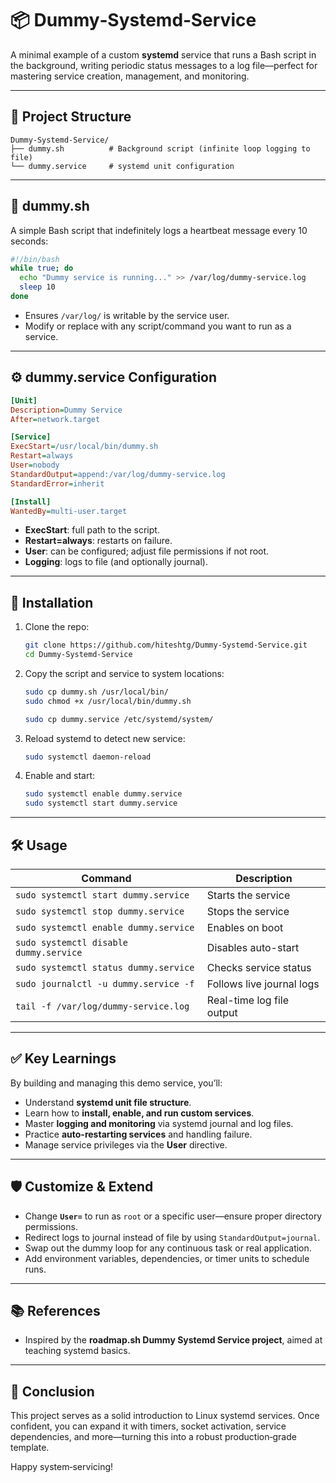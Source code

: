 
# 📦 Dummy‑Systemd‑Service

A minimal example of a custom **systemd** service that runs a Bash script in the background, writing periodic status messages to a log file—perfect for mastering service creation, management, and monitoring.

---

## 🧰 Project Structure

```
Dummy‑Systemd‑Service/
├── dummy.sh          # Background script (infinite loop logging to file)
└── dummy.service     # systemd unit configuration
```

---

## 📝 dummy.sh

A simple Bash script that indefinitely logs a heartbeat message every 10 seconds:

```bash
#!/bin/bash
while true; do
  echo "Dummy service is running..." >> /var/log/dummy-service.log
  sleep 10
done
```

- Ensures `/var/log/` is writable by the service user.
- Modify or replace with any script/command you want to run as a service.

---

## ⚙️ dummy.service Configuration

```ini
[Unit]
Description=Dummy Service
After=network.target

[Service]
ExecStart=/usr/local/bin/dummy.sh
Restart=always
User=nobody
StandardOutput=append:/var/log/dummy-service.log
StandardError=inherit

[Install]
WantedBy=multi-user.target
```

- **ExecStart**: full path to the script.
- **Restart=always**: restarts on failure.
- **User**: can be configured; adjust file permissions if not root.
- **Logging**: logs to file (and optionally journal).

---

## 🔧 Installation

1. Clone the repo:
   ```bash
   git clone https://github.com/hiteshtg/Dummy-Systemd-Service.git
   cd Dummy-Systemd-Service
   ```

2. Copy the script and service to system locations:
   ```bash
   sudo cp dummy.sh /usr/local/bin/
   sudo chmod +x /usr/local/bin/dummy.sh

   sudo cp dummy.service /etc/systemd/system/
   ```

3. Reload systemd to detect new service:
   ```bash
   sudo systemctl daemon-reload
   ```

4. Enable and start:
   ```bash
   sudo systemctl enable dummy.service
   sudo systemctl start dummy.service
   ```

---

## 🛠️ Usage

| Command | Description |
|--------|-------------|
| `sudo systemctl start dummy.service` | Starts the service |
| `sudo systemctl stop dummy.service` | Stops the service |
| `sudo systemctl enable dummy.service` | Enables on boot |
| `sudo systemctl disable dummy.service` | Disables auto-start |
| `sudo systemctl status dummy.service` | Checks service status |
| `sudo journalctl -u dummy.service -f` | Follows live journal logs |
| `tail -f /var/log/dummy-service.log` | Real-time log file output |

---

## ✅ Key Learnings

By building and managing this demo service, you’ll:

- Understand **systemd unit file structure**.
- Learn how to **install, enable, and run custom services**.
- Master **logging and monitoring** via systemd journal and log files.
- Practice **auto-restarting services** and handling failure.
- Manage service privileges via the **User** directive.

---

## 🛡️ Customize & Extend

- Change **`User=`** to run as `root` or a specific user—ensure proper directory permissions.
- Redirect logs to journal instead of file by using `StandardOutput=journal`.
- Swap out the dummy loop for any continuous task or real application.
- Add environment variables, dependencies, or timer units to schedule runs.

---

## 📚 References

- Inspired by the **roadmap.sh Dummy Systemd Service project**, aimed at teaching systemd basics.

---

## 🧪 Conclusion

This project serves as a solid introduction to Linux systemd services. Once confident, you can expand it with timers, socket activation, service dependencies, and more—turning this into a robust production‑grade template.

Happy system‑servicing!
